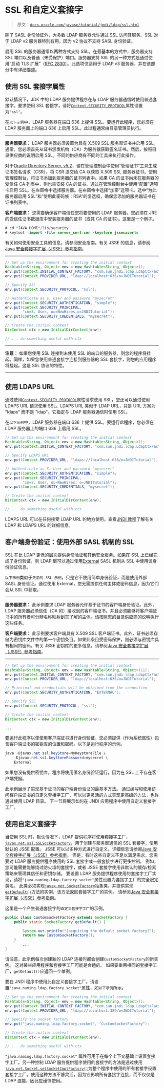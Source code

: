 # SSL 和自定义套接字

> 原文：[`docs.oracle.com/javase/tutorial/jndi/ldap/ssl.html`](https://docs.oracle.com/javase/tutorial/jndi/ldap/ssl.html)

除了 SASL 身份验证外，大多数 LDAP 服务器允许通过 SSL 访问其服务。SSL 对于 LDAP v2 服务器特别有用，因为 v2 协议不支持 SASL 身份验证。

启用 SSL 的服务器通常以两种方式支持 SSL。在最基本的方式中，服务器支持 SSL 端口以及普通（未受保护）端口。服务器支持 SSL 的另一种方式是通过使用“启动 TLS 扩展”（[RFC 2830](http://www.ietf.org/rfc/rfc2830.txt)）。此选项仅适用于 LDAP v3 服务器，并在该部分中有详细描述。

## 使用 SSL 套接字属性

默认情况下，JDK 中的 LDAP 服务提供程序在与 LDAP 服务器通信时使用普通套接字。要求使用 SSL 套接字，请将[`Context.SECURITY_PROTOCOL`](https://docs.oracle.com/javase/8/docs/api/javax/naming/Context.html#SECURITY_PROTOCOL)属性设置为`"ssl"`。

在`以下示例`中，LDAP 服务器在端口 636 上提供 SSL。要运行此程序，您必须在 LDAP 服务器上的端口 636 上启用 SSL。此过程通常由目录管理员执行。

* * *

**服务器要求：** LDAP 服务器必须设置为具有 X.509 SSL 服务器证书并启用 SSL。通常，您必须首先从证书颁发机构（CA）为服务器获取签名证书。然后，按照目录供应商的说明启用 SSL。不同的供应商有不同的工具来执行此操作。

对于[Oracle Directory Server, v5.2](http://www.oracle.com/technetwork/testcontent/index-085178.html)，请在管理控制台中使用“管理证书”工具生成证书签名请求（CSR）。将 CSR 提交给 CA 以获取 X.509 SSL 服务器证书。使用管理控制台，将证书添加到服务器的证书列表中。如果 CA 的证书尚未在服务器的受信任 CA 列表中，则也需安装 CA 的证书。通过在管理控制台中使用“配置”选项卡启用 SSL。在左窗格中选择服务器。在右窗格中选择“加密”选项卡。选中“为此服务器启用 SSL”和“使用此密码族：RSA”的复选框，确保您添加的服务器证书在证书列表中。

**客户端要求：** 您需要确保客户端信任您将要使用的 LDAP 服务器。您必须在 JRE 的受信任证书数据库中安装服务器的证书（或其 CA 的证书）。这里是一个例子。

```java
# cd *JAVA_HOME*/lib/security
# keytool -import -file server_cert.cer -keystore jssecacerts

```

有关如何使用安全工具的信息，请参阅安全指南。有关 JSSE 的信息，请参阅[Java 安全套接字扩展（JSSE）参考指南](https://docs.oracle.com/javase/8/docs/technotes/guides/security/jsse/JSSERefGuide.html)。

* * *

```java
// Set up the environment for creating the initial context
Hashtable<String, Object> env = new Hashtable<String, Object>();
env.put(Context.INITIAL_CONTEXT_FACTORY, "com.sun.jndi.ldap.LdapCtxFactory");
env.put(Context.PROVIDER_URL, "ldap://localhost:636/o=JNDITutorial");

// Specify SSL
env.put(Context.SECURITY_PROTOCOL, "ssl");

// Authenticate as S. User and password "mysecret"
env.put(Context.SECURITY_AUTHENTICATION, "simple");
env.put(Context.SECURITY_PRINCIPAL, 
        "cn=S. User, ou=NewHires,o=JNDITutorial");
env.put(Context.SECURITY_CREDENTIALS, "mysecret");

// Create the initial context
DirContext ctx = new InitialDirContext(env);

// ... do something useful with ctx

```

* * *

**注意：** 如果您使用 SSL 连接到未使用 SSL 的端口的服务器，则您的程序将挂起。同样，如果您使用普通套接字连接到服务器的 SSL 套接字，则您的应用程序将挂起。这是 SSL 协议的特性。

* * *

## 使用 LDAPS URL

通过使用[`Context.SECURITY_PROTOCOL`](https://docs.oracle.com/javase/8/docs/api/javax/naming/Context.html#SECURITY_PROTOCOL)属性请求使用 SSL，您还可以通过使用 LDAPS URL 请求使用 SSL。LDAPS URL 类似于 LDAP URL，只是 URL 方案为 "ldaps" 而不是 "ldap"。它指定与 LDAP 服务器通信时使用 SSL。

在`以下示例`中，LDAP 服务器在端口 636 上提供 SSL。要运行此程序，您必须在 LDAP 服务器上的端口 636 上启用 SSL。

```java
// Set up the environment for creating the initial context
Hashtable<String, Object> env = new Hashtable<String, Object>();
env.put(Context.INITIAL_CONTEXT_FACTORY, "com.sun.jndi.ldap.LdapCtxFactory");

// Specify LDAPS URL
env.put(Context.PROVIDER_URL, "ldaps://localhost:636/o=JNDITutorial");

// Authenticate as S. User and password "mysecret"
env.put(Context.SECURITY_AUTHENTICATION, "simple");
env.put(Context.SECURITY_PRINCIPAL, 
        "cn=S. User, ou=NewHires, o=JNDITutorial");
env.put(Context.SECURITY_CREDENTIALS, "mysecret");

// Create the initial context
DirContext ctx = new InitialDirContext(env);

// ... do something useful with ctx

```

LDAPS URL 可以在任何接受 LDAP URL 的地方使用。查看[JNDI 教程](https://docs.oracle.com/javase/jndi/tutorial/ldap/misc/url.html)了解有关 LDAP 和 LDAPS URL 的详细信息。

## 客户端身份验证：使用外部 SASL 机制的 SSL

SSL 在比 LDAP 更低的层次提供身份验证和其他安全服务。如果在 SSL 上已经完成了身份验证，则 LDAP 层可以通过使用[External](http://www.ietf.org/rfc/rfc2222.txt) SASL 机制从 SSL 中使用该身份验证信息。

`以下示例`类似于`先前的 SSL 示例`，只是它不使用简单身份验证，而是使用外部 SASL 身份验证。通过使用 External，您无需提供任何主体或密码信息，因为它们会从 SSL 中获取。

* * *

**服务器要求：** 此示例要求 LDAP 服务器允许基于证书的客户端身份验证。此外，LDAP 服务器必须信任（CA 的）接收到的客户端证书，并且必须能够将客户端证书中的所有者可分辨名称映射到其了解的主体。请按照您的目录供应商的说明执行这些任务。

**客户端要求：** 此示例要求客户端具有 X.509 SSL 客户端证书。此外，证书必须存储为密钥库文件中的第一个密钥条目。如果此条目受密码保护，则必须与密钥库具有相同的密码。有关 JSSE 密钥库的更多信息，请参阅[Java 安全套接字扩展（JSSE）参考指南](https://docs.oracle.com/javase/8/docs/technotes/guides/security/jsse/JSSERefGuide.html)。

* * *

```java
// Set up the environment for creating the initial context
Hashtable<String, Object> env = new Hashtable<String, Object>(11);
env.put(Context.INITIAL_CONTEXT_FACTORY, "com.sun.jndi.ldap.LdapCtxFactory");
env.put(Context.PROVIDER_URL, "ldap://localhost:636/o=JNDITutorial");

// Principal and credentials will be obtained from the connection
env.put(Context.SECURITY_AUTHENTICATION, "EXTERNAL");

// Specify SSL
env.put(Context.SECURITY_PROTOCOL, "ssl");

// Create the initial context
DirContext ctx = new InitialDirContext(env);

...

```

要运行此程序以便使用客户端证书进行身份验证，您必须提供（作为系统属性）包含客户端证书的密钥库的位置和密码。以下是运行程序的示例。

```java
java -Djavax.net.ssl.keyStore=MyKeystoreFile \
    -Djavax.net.ssl.keyStorePassword=mysecret \
    External

```

如果您没有提供密钥库，程序将使用匿名身份验证运行，因为在 SSL 上不存在客户端凭据。

此示例展示了实现基于证书的客户端身份验证的最基本方法。 通过编写和使用访问客户端证书的自定义套接字工厂，可以以更灵活的方式实现更高级的方法，也许通过使用 LDAP 目录。 下一节将展示如何在 JNDI 应用程序中使用自定义套接字工厂。

## 使用自定义套接字

当使用 SSL 时，默认情况下，LDAP 提供程序将使用套接字工厂，[`javax.net.ssl.SSLSocketFactory`](https://docs.oracle.com/javase/8/docs/api/javax/net/ssl/SSLSocketFactory.html)，用于创建与服务器通信的 SSL 套接字，使用默认的 JSSE 配置。 JSSE 可以以多种方式进行自定义，详细信息请参阅[Java 安全套接字扩展（JSSE）参考指南](https://docs.oracle.com/javase/8/docs/technotes/guides/security/jsse/JSSERefGuide.html)。 但是，有时这些自定义不足以满足需求，您需要对 LDAP 服务提供程序使用的 SSL 套接字或一般套接字进行更多控制。 例如，您可能需要能够绕过防火墙的套接字，或者 JSSE 套接字使用非默认的缓存/检索策略来管理其信任和密钥存储。 要设置 LDAP 服务提供程序使用的套接字工厂实现，请将`"java.naming.ldap.factory.socket"`属性设置为套接字工厂的完全限定类名。 此类必须实现[`javax.net.SocketFactory`](https://docs.oracle.com/javase/8/docs/api/javax/net/SocketFactory.html)抽象类，并提供实现[`getDefault()`](https://docs.oracle.com/javase/8/docs/api/javax/net/SocketFactory.html#getDefault--)方法的实例，该方法返回套接字工厂的实例。 请参阅[Java 安全套接字扩展（JSSE）参考指南](https://docs.oracle.com/javase/8/docs/technotes/guides/security/jsse/JSSERefGuide.html)。

这里是一个产生普通套接字的`自定义套接字工厂`的示例。

```java
public class CustomSocketFactory extends SocketFactory {
    public static SocketFactory getDefault() {

        System.out.println("[acquiring the default socket factory]");
        return new CustomSocketFactory();
    }
        ...
}

```

请注意，此示例每次创建新的 LDAP 连接时都会创建`CustomSocketFactory`的新实例。 这对某些应用程序和套接字工厂可能是合适的。 如果要重用相同的套接字工厂，`getDefault()`应返回一个单例。

要在 JNDI 程序中使用此自定义套接字工厂，请设置`"java.naming.ldap.factory.socket"`属性，如`以下示例`所示。

```java
// Set up the environment for creating the initial context
Hashtable<String, Object> env = new Hashtable<String, Object>();
env.put(Context.INITIAL_CONTEXT_FACTORY, "com.sun.jndi.ldap.LdapCtxFactory");
env.put(Context.PROVIDER_URL, "ldap://localhost:389/o=JNDITutorial");

// Specify the socket factory
env.put("java.naming.ldap.factory.socket", "CustomSocketFactory");

// Create the initial context
DirContext ctx = new InitialDirContext(env);

// ... do something useful with ctx

```

`"java.naming.ldap.factory.socket"` 属性可用于在每个上下文基础上设置套接字工厂。另一种控制 LDAP 服务提供程序使用的套接字的方法是通过使用[`java.net.Socket.setSocketImplFactory()`](https://docs.oracle.com/javase/8/docs/api/java/net/Socket.html#setSocketImplFactory-java.net.SocketImplFactory-)为整个程序中使用的所有套接字设置套接字工厂。使用这种方法不够灵活，因为它影响所有套接字连接，而不仅仅是 LDAP 连接，因此应谨慎使用。
